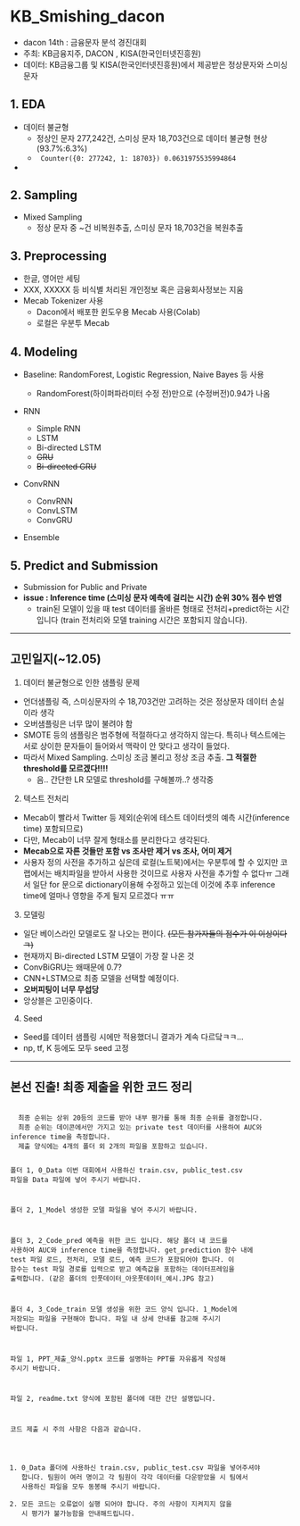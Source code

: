 # KB_Smishing_dacon
- dacon 14th : 금융문자 분석 경진대회
- 주최: KB금융지주, DACON , KISA(한국인터넷진흥원)
- 데이터: KB금융그룹 및 KISA(한국인터넷진흥원)에서 제공받은 정상문자와 스미싱 문자

## 1. EDA
- 데이터 불균형
  - 정상인 문자 277,242건, 스미싱 문자 18,703건으로 데이터 불균형 현상(93.7%:6.3%)
  - <code> Counter({0: 277242, 1: 18703})
  0.0631975535994864 </code>
- 
## 2. Sampling
- Mixed Sampling
  - 정상 문자 중 ~건 비복원추출, 스미싱 문자 18,703건을 복원추출
  
## 3. Preprocessing
- 한글, 영어만 세팅
- XXX, XXXXX 등 비식별 처리된 개인정보 혹은 금융회사정보는 지움
- Mecab Tokenizer 사용
  - Dacon에서 배포한 윈도우용 Mecab 사용(Colab)
  - 로컬은 우분투 Mecab

## 4. Modeling
- Baseline: RandomForest, Logistic Regression, Naive Bayes 등 사용
  - RandomForest(하이퍼파라미터 수정 전)만으로 (수정버전)0.94가 나옴
- RNN
  - Simple RNN
  - LSTM
  - Bi-directed LSTM
  - ~~GRU~~
  - ~~Bi-directed GRU~~
- ConvRNN
  - ConvRNN
  - ConvLSTM
  - ConvGRU
  
  
- Ensemble
 

## 5. Predict and Submission
- Submission for Public and Private
- __issue : Inference time (스미싱 문자 예측에 걸리는 시간) 순위 30% 점수 반영__
  - train된 모델이 있을 때 test 데이터를 올바른 형태로 전처리+predict하는 시간입니다 (train 전처리와 모델 training 시간은 포함되지 않습니다).



------




## 고민일지(~12.05)
1. 데이터 불균형으로 인한 샘플링 문제
  - 언더샘플링 즉, 스미싱문자의 수 18,703건만 고려하는 것은 정상문자 데이터 손실이라 생각
  - 오버샘플링은 너무 많이 불려야 함
  - SMOTE 등의 샘플링은 범주형에 적절하다고 생각하지 않는다. 특히나 텍스트에는 서로 상이한 문자들이 들어와서 맥락이 안 맞다고 생각이 들었다.
  - 따라서 Mixed Sampling. 스미싱 조금 불리고 정상 조금 추출. __그 적절한 threshold를 모르겠다!!!!__
    - 음.. 간단한 LR 모델로 threshold를 구해볼까..? 생각중
    
2. 텍스트 전처리
  - Mecab이 빨라서 Twitter 등 제외(순위에 테스트 데이터셋의 예측 시간(inference time) 포함되므로)
  - 다만, Mecab이 너무 잘게 형태소를 분리한다고 생각된다.
  - __Mecab으로 자른 것들만 포함 vs 조사만 제거 vs 조사, 어미 제거__
  - 사용자 정의 사전을 추가하고 싶은데 로컬(노트북)에서는 우분투에 할 수 있지만 코랩에서는 배치파일을 받아서 사용한 것이므로 사용자 사전을 추가할 수 없다ㅠ 그래서 일단 for 문으로 dictionary이용해 수정하고 있는데 이것에 추후 inference time에 얼마나 영향을 주게 될지 모르겠다 ㅠㅠ
  
3. 모델링
  - 일단 베이스라인 모델로도 잘 나오는 편이다. ~~(모든 참가자들의 점수가 이 이상이다 ㅋ)~~
  - 현재까지 Bi-directed LSTM 모델이 가장 잘 나온 것
  - ConvBiGRU는 왜때문에 0.7?
  - CNN+LSTM으로 최종 모델을 선택할 예정이다.
  - __오버피팅이 너무 무섭당__
  - 앙상블은 고민중이다.
  
4. Seed
  - Seed를 데이터 샘플링 시에만 적용했더니 결과가 계속 다르닼ㅋㅋ...
  - np, tf, K 등에도 모두 seed 고정
  
-----

## 본선 진출! 최종 제출을 위한 코드 정리

<code>
  최종 순위는 상위 20등의 코드를 받아 내부 평가를 통해 최종 순위를 결정합니다.
  최종 순위는 데이콘에서만 가지고 있는 private test 데이터를 사용하여 AUC와 inference time을 측정합니다.
  제출 양식에는 4개의 폴더 외 2개의 파일을 포함하고 있습니다.
  
  폴더 1, 0_Data
  이번 대회에서 사용하신 train.csv, public_test.csv 파일을 Data 파일에 넣어 주시기 바랍니다.

  폴더 2, 1_Model
  생성한 모델 파일을 넣어 주시기 바랍니다.

  폴더 3, 2_Code_pred
  예측을 위한 코드 입니다. 해당 폴더 내 코드를 사용하여 AUC와 inference time을 측정합니다.
  get_prediction 함수 내에 test 파일 로드, 전처리, 모델 로드, 예측 코드가 포함되어야 합니다.
  이 함수는 test 파일 경로를 입력으로 받고 예측값을 포함하는 데이터프레임을 출력합니다.
  (같은 폴더의 인풋데이터_아웃풋데이터_예시.JPG 참고)

  폴더 4, 3_Code_train
  모델 생성을 위한 코드 양식 입니다. 1_Model에 저장되는 파일을 구현해야 합니다. 파일 내 상세 안내를 참고해 주시기 바랍니다.

  파일 1, PPT_제출_양식.pptx
  코드를 설명하는 PPT를 자유롭게 작성해 주시기 바랍니다.

  파일 2, readme.txt
  양식에 포함된 폴더에 대한 간단 설명입니다.

  코드 제출 시 주의 사항은 다음과 같습니다.
  1. 0_Data 폴더에 사용하신 train.csv, public_test.csv 파일을 넣어주셔야 합니다. 팀원이 여러 명이고 각 팀원이 각각 데이터를 다운받았을 시 팀에서 사용하신 파일을 모두 동봉해 주시기 바랍니다.
  2. 모든 코드는 오류없이 실행 되어야 합니다.
주의 사항이 지켜지지 않을 시 평가가 불가능함을 안내해드립니다.
</code>

  
